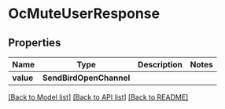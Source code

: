 # OcMuteUserResponse


## Properties
Name | Type | Description | Notes
------------ | ------------- | ------------- | -------------
**value** | **SendBirdOpenChannel** |  | 

[[Back to Model list]](../README.md#documentation-for-models) [[Back to API list]](../README.md#documentation-for-api-endpoints) [[Back to README]](../README.md)


